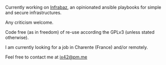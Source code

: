 Currently working on [Infrabaz](https://github.com/cpix42/infrabaz), an opinionated ansible playbooks for simple and secure infrastructures.

Any criticism welcome.

Code free (as in freedom) of re-use according the GPLv3 (unless stated otherwise).

I am currently looking for a job in Charente (France) and/or remotely.  

Feel free to contact me at ix42@pm.me
